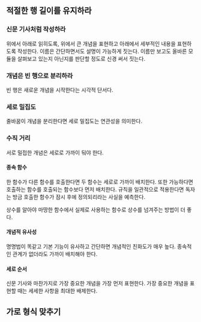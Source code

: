 ## 적절한 행 길이를 유지하라
### 신문 기사처럼 작성하라
위에서 아래로 읽히도록, 위에서 큰 개념을 표현하고 아래에서 세부적인 내용을 표현하도록 작성한다.
이름은 간단하면서도 설명이 가능하게 짓는다. 이름만 보고도 올바른 모듈을 살펴보고 있는지 아닌지를 판단할 정도로 신경 써서 짓는다.
### 개념은 빈 행으로 분리하라
빈 행은 새로운 개념을 시작한다는 시각적 단서다.
### 세로 밀집도
줄바꿈이 개념을 분리한다면 세로 밀집도는 연관성을 의미한다.
### 수직 거리
서로 밀접한 개념은 세로로 가까이 둬야 한다.
#### 종속 함수
한 함수가 다른 함수를 호출한다면 두 함수는 세로로 가까이 배치한다.
또한 가능하다면 호출하는 함수를 호출되는 함수보다 먼저 배치한다.
규칙을 일관적으로 적용한다면 독자는 방금 호출한 함수가 잠시 후에 정의되리라는 사실을 예측한다.

상수를 알아야 마땅한 함수에서 실제로 사용하는 함수로 상수를 넘겨주는 방법이 더 좋다.
#### 개념적 유사성
명명법이 똑같고 기본 기능이 유사하고 간단하면 개념적인 친화도가 매우 높다.
종속적인 관계가 없더라도 가까이 배치해야 한다.
#### 세로 순서
신문 기사와 마찬가지로 가장 중요한 개념을 가장 먼저 표현한다.
가장 중요한 개념을 표현할 때는 세세한 사항을 최대한 배제한다.
## 가로 형식 맞추기
